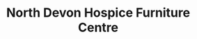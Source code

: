 ---
title: "North Devon Hospice Furniture Centre"
url: /holsworthy/north-devon-hospice-furniture-centre/
shop: charity
---